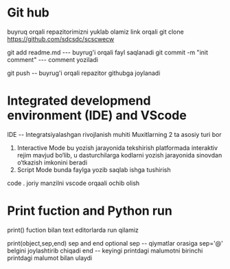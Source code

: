 # Git hub
buyruq orqali repazitorimizni yuklab olamiz link orqali 
git clone https://github.com/sdcsdc/scscwecw

git add readme.md --- buyrug'i orqali fayl saqlanadi
git commit -m "init comment" --- comment yoziladi

git push -- buyrug'i orqali repazitor githubga joylanadi


# Integrated developmend environment (IDE) and VScode 

IDE -- Integratsiyalashgan rivojlanish muhiti
Muxitlarning 2 ta asosiy turi bor
1. Interactive Mode
bu yozish jarayonida tekshirish
platformada interaktiv rejim mavjud bo‘lib, u dasturchilarga kodlarni yozish jarayonida sinovdan o‘tkazish imkonini beradi
2. Script Mode 
bunda faylga yozib saqlab ishga tushirish
 
code . joriy manzilni vscode orqaali ochib olish
# Print fuction and Python run
print() fuction bilan text editorlarda run qilamiz

print(object,sep,end)
sep and end optional
sep -- qiymatlar orasiga  sep='@' belgini joylashtirib chiqadi
end -- keyingi printdagi malumotni birinchi printdagi malumot bilan ulaydi





 